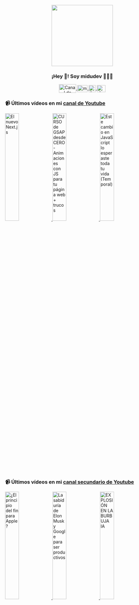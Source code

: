 <p align="center" width="300">
   <img align="center" width="200" src="https://user-images.githubusercontent.com/1561955/106762302-fda9de00-6635-11eb-99be-3ef744e60c0e.png" />
   <h3 align="center">¡Hey 👋! Soy midudev 👨🏻‍💻</h3>
</p>

<p align="center">
   <a href="https://twitch.tv/midudev" target="blank">
    <img align="center" src="https://upload.wikimedia.org/wikipedia/commons/c/ce/Twitch_logo_2019.svg" alt="Canal de Twitch de midudev" height="28px" width="56px" />
  </a>
  <span style="width: 8px;"> </span>
   <a href="https://youtube.com/midudev" target="blank">
    <img align="center" src="https://upload.wikimedia.org/wikipedia/commons/0/09/YouTube_full-color_icon_%282017%29.svg" alt="midudev" height="23px" width="33px" />
  </a>
  <span style="width: 8px;"> </span>
  <a href="https://instagram.com/midu.dev" target="blank">
    <img align="center" src="https://upload.wikimedia.org/wikipedia/commons/e/e7/Instagram_logo_2016.svg" alt="Canal de Instagram de midu.dev" height="23px" width="23px" />
  </a>
  <span style="width: 8px;"> </span>
  <a href="https://twitter.com/midudev" target="blank">
    <img align="center" src="https://upload.wikimedia.org/wikipedia/commons/thumb/6/6f/Logo_of_Twitter.svg/2491px-Logo_of_Twitter.svg.png" alt="Canal de Twitter de midudev" height="23px" width="28px" />
  </a>
</p>

### 📹 Últimos vídeos en mi [canal de Youtube](https://youtube.com/midudev?sub_confirmation=1)

<a href='https://youtu.be/KW8eSFlbr9E' target='_blank'>
  <img width='30%' src='https://img.youtube.com/vi/KW8eSFlbr9E/mqdefault.jpg' alt='El nuevo Next.js' />
</a>
<a href='https://youtu.be/cfVaJQ1qWZE' target='_blank'>
  <img width='30%' src='https://img.youtube.com/vi/cfVaJQ1qWZE/mqdefault.jpg' alt='CURSO de GSAP desde CERO - Animaciones con JS para tu página web + trucos' />
</a>
<a href='https://youtu.be/uln_YUwIToA' target='_blank'>
  <img width='30%' src='https://img.youtube.com/vi/uln_YUwIToA/mqdefault.jpg' alt='Este cambio en JavaScript lo esperaste toda tu vida (Temporal)' />
</a>

### 📹 Últimos vídeos en mi [canal secundario de Youtube](https://youtube.com/midulive?sub_confirmation=1)

<a href='https://youtu.be/c8Rr4n7FeRo' target='_blank'>
  <img width='30%' src='https://img.youtube.com/vi/c8Rr4n7FeRo/mqdefault.jpg' alt='¿El principio del fin para Apple?' />
</a>
<a href='https://youtu.be/urWyEBM_RCM' target='_blank'>
  <img width='30%' src='https://img.youtube.com/vi/urWyEBM_RCM/mqdefault.jpg' alt='La sabiduría de Elon Musk y Google para ser productivos' />
</a>
<a href='https://youtu.be/9_vWPLrRTo0' target='_blank'>
  <img width='30%' src='https://img.youtube.com/vi/9_vWPLrRTo0/mqdefault.jpg' alt='EXPLOSIÓN EN LA BURBUJA IA' />
</a>